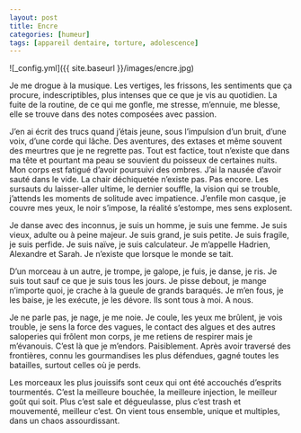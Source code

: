 ```yaml
---
layout: post
title: Encre
categories: [humeur]
tags: [appareil dentaire, torture, adolescence]
---
```


![_config.yml]({{ site.baseurl }}/images/encre.jpg)

Je me drogue à la musique. Les vertiges, les frissons, les sentiments que ça procure, indescriptibles, plus intenses que ce que je vis au quotidien. La fuite de la routine, de ce qui me gonfle, me stresse, m’ennuie, me blesse, elle se trouve dans des notes composées avec passion.

J’en ai écrit des trucs quand j’étais jeune, sous l’impulsion d’un bruit, d’une voix, d’une corde qui lâche. Des aventures, des extases et même souvent des meurtres que je ne regrette pas. Tout est factice, tout n’existe que dans ma tête et pourtant ma peau se souvient du poisseux de certaines nuits. Mon corps est fatigué d’avoir poursuivi des ombres. J’ai la nausée d’avoir sauté dans le vide. La chair déchiquetée n’existe pas. Pas encore. Les sursauts du laisser-aller ultime, le dernier souffle, la vision qui se trouble, j’attends les moments de solitude avec impatience. J’enfile mon casque, je couvre mes yeux, le noir s’impose, la réalité s’estompe, mes sens explosent.

Je danse avec des inconnus, je suis un homme, je suis une femme. Je suis vieux, adulte ou à peine majeur. Je suis grand, je suis petite. Je suis fragile, je suis perfide. Je suis naïve, je suis calculateur. Je m’appelle Hadrien, Alexandre et Sarah. Je n’existe que lorsque le monde se tait.

D’un morceau à un autre, je trompe, je galope, je fuis, je danse, je ris. Je suis tout sauf ce que je suis tous les jours. Je pisse debout, je mange n’importe quoi, je crache à la gueule de grands baraqués. Je m’en fous, je les baise, je les exécute, je les dévore. Ils sont tous à moi. A nous.

Je ne parle pas, je nage, je me noie. Je coule, les yeux me brûlent, je vois trouble, je sens la force des vagues, le contact des algues et des autres saloperies qui frôlent mon corps, je me retiens de respirer mais je m’évanouis. C’est là que je m’endors. Paisiblement. Après avoir traversé des frontières, connu les gourmandises les plus défendues, gagné toutes les batailles, surtout celles où je perds.

Les morceaux les plus jouissifs sont ceux qui ont été accouchés d’esprits tourmentés. C’est la meilleure bouchée, la meilleure injection, le meilleur goût qui soit. Plus c’est sale et dégueulasse, plus c’est trash et mouvementé, meilleur c’est. On vient tous ensemble, unique et multiples, dans un chaos assourdissant.

